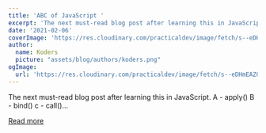 ```yaml
---
title: 'ABC of JavaScript '
excerpt: 'The next must-read blog post after learning this in JavaScript.    A - apply() B - bind() c - call()...'
date: '2021-02-06'
coverImage: 'https://res.cloudinary.com/practicaldev/image/fetch/s--eDHmEAZG--/c_imagga_scale,f_auto,fl_progressive,h_420,q_auto,w_1000/https://dev-to-uploads.s3.amazonaws.com/i/84jmz6dsrpggzfb6ffyr.png'
author:
  name: Koders
  picture: "assets/blog/authors/koders.png"
ogImage:
  url: 'https://res.cloudinary.com/practicaldev/image/fetch/s--eDHmEAZG--/c_imagga_scale,f_auto,fl_progressive,h_420,q_auto,w_1000/https://dev-to-uploads.s3.amazonaws.com/i/84jmz6dsrpggzfb6ffyr.png'
---
```


The next must-read blog post after learning this in JavaScript.    A - apply() B - bind() c - call()...

[Read more](https://dev.to/rahxuls/abc-of-javascript-50h3)

